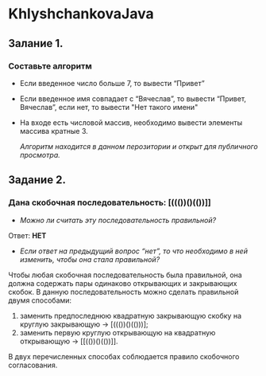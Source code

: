 # KhlyshchankovaJava
## Залание 1.
### Составьте алгоритм
+ Если введенное число больше 7, то вывести “Привет”
+ Если введенное имя совпадает с “Вячеслав”, то вывести “Привет, Вячеслав”, если нет, то вывести "Нет такого имени"
+ На входе есть числовой массив, необходимо вывести элементы массива кратные 3.
  
  *Алгоритм находится в данном перозитории и открыт для публичного просмотра.*

## Задание 2.
### Дана скобочная последовательность: [((())()(())]]

+ *Можно ли считать эту последовательность правильной?*

Ответ: **НЕТ**

+ *Если ответ на предыдущий вопрос “нет”, то что необходимо в ней изменить, чтобы она стала правильной?*

Чтобы любая скобочная последовательность была правильной, она должна содержать пары одинаково открывающих и закрывающих скобок. 
В данную последовательность можно сделать правильной двумя способами:

1. заменить предпоследнюю квадратную закрывающую скобку на круглую закрывающую -> [((())()(()))];
2. заменить первую круглую открывающую на квадратную открывающую -> [[(())()(())]].

В двух перечисленных способах соблюдается правило скобочного согласования.
